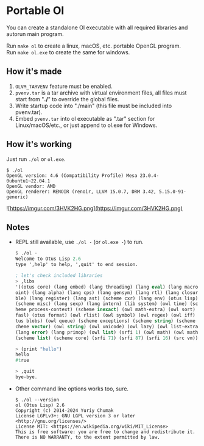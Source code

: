 Portable Ol
===========

You can create a standalone Ol executable with all required libraries and autorun main program.

Run `make ol` to create a linux, macOS, etc. portable OpenGL program.  
Run `make ol.exe` to create the same for windows.

How it's made
-------------
1. `OLVM_TARVENV` feature must be enabled.
1. `pvenv.tar` is a tar archive with virtual environment files,
   all files must start from "**./**" to override the global files.
1. Write startup code into "./main" (this file must be included into pvenv.tar).
1. Embed `pvenv.tar` into ol executable as ".tar" section for Linux/macOS/etc.,
   or just append to ol.exe for Windows.

How it's working
----------------
Just run `./ol` or `ol.exe`.  
```
$ ./ol
OpenGL version: 4.6 (Compatibility Profile) Mesa 23.0.4-0ubuntu1~22.04.1
OpenGL vendor: AMD
OpenGL renderer: RENOIR (renoir, LLVM 15.0.7, DRM 3.42, 5.15.0-91-generic)
```
![https://imgur.com/3HVK2HG.png](https://imgur.com/3HVK2HG.png)

Notes
-----

* REPL still available, use `./ol -` (or `ol.exe -`) to run.
  ```scheme
  $ ./ol -
  Welcome to Otus Lisp 2.6
  type ',help' to help, ',quit' to end session.

  ; let's check included libraries
  > ,libs
  '((otus core) (lang embed) (lang threading) (lang eval) (lang macro) (lang fixedp
  oint) (lang alpha) (lang cps) (lang gensym) (lang rtl) (lang closure) (lang assem
  ble) (lang register) (lang ast) (scheme cxr) (lang env) (otus lisp) (scheme read)
  (scheme misc) (lang sexp) (lang intern) (lib system) (owl time) (scheme base) (sc
  heme process-context) (scheme inexact) (owl math-extra) (owl sort) (owl io) (otus
  fasl) (otus format) (owl rlist) (owl symbol) (owl regex) (owl iff) (owl parse) (o
  tus blobs) (owl queue) (scheme exceptions) (scheme string) (scheme bytevector) (s
  cheme vector) (owl string) (owl unicode) (owl lazy) (owl list-extra) (otus async)
  (lang error) (lang primop) (owl list) (srfi 1) (owl math) (owl math fp) (owl ff) 
  (scheme list) (scheme core) (srfi 71) (srfi 87) (srfi 16) (src vm))

  > (print "hello")
  hello
  #true
  
  > ,quit
  bye-bye.
  ```

* Other command line options works too, sure.
  ```
  $ ./ol --version
  ol (Otus Lisp) 2.6
  Copyright (c) 2014-2024 Yuriy Chumak
  License LGPLv3+: GNU LGPL version 3 or later <http://gnu.org/licenses/>
  License MIT: <https://en.wikipedia.org/wiki/MIT_License>
  This is free software: you are free to change and redistribute it.
  There is NO WARRANTY, to the extent permitted by law.
  ```
